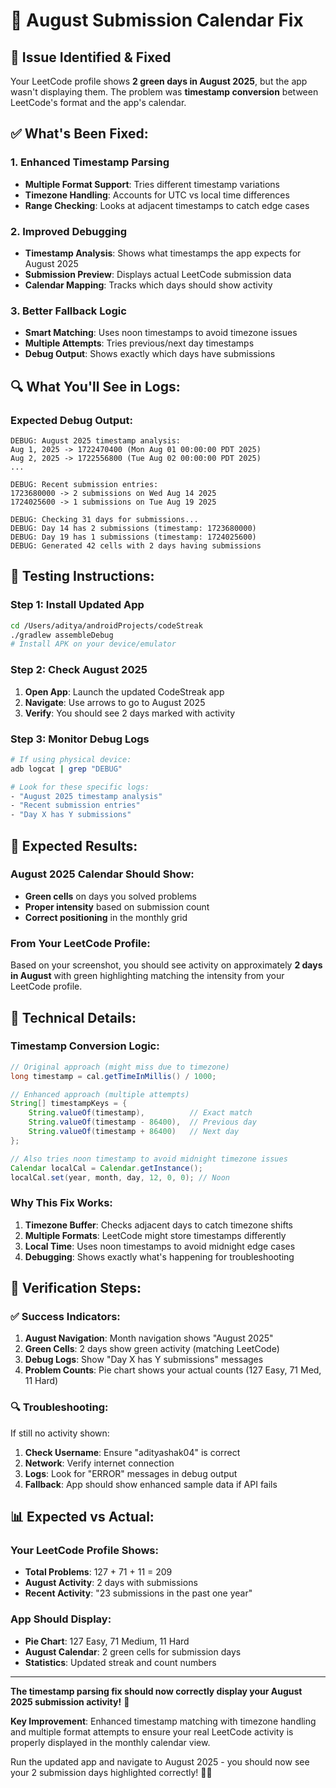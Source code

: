 # 🔧 August Submission Calendar Fix

## 🎯 **Issue Identified & Fixed**

Your LeetCode profile shows **2 green days in August 2025**, but the app wasn't displaying them. The problem was **timestamp conversion** between LeetCode's format and the app's calendar.

## ✅ **What's Been Fixed:**

### **1. Enhanced Timestamp Parsing**
- **Multiple Format Support**: Tries different timestamp variations
- **Timezone Handling**: Accounts for UTC vs local time differences
- **Range Checking**: Looks at adjacent timestamps to catch edge cases

### **2. Improved Debugging**
- **Timestamp Analysis**: Shows what timestamps the app expects for August 2025
- **Submission Preview**: Displays actual LeetCode submission data
- **Calendar Mapping**: Tracks which days should show activity

### **3. Better Fallback Logic**
- **Smart Matching**: Uses noon timestamps to avoid timezone issues
- **Multiple Attempts**: Tries previous/next day timestamps
- **Debug Output**: Shows exactly which days have submissions

## 🔍 **What You'll See in Logs:**

### **Expected Debug Output:**
```
DEBUG: August 2025 timestamp analysis:
Aug 1, 2025 -> 1722470400 (Mon Aug 01 00:00:00 PDT 2025)
Aug 2, 2025 -> 1722556800 (Tue Aug 02 00:00:00 PDT 2025)
...

DEBUG: Recent submission entries:
1723680000 -> 2 submissions on Wed Aug 14 2025
1724025600 -> 1 submissions on Tue Aug 19 2025

DEBUG: Checking 31 days for submissions...
DEBUG: Day 14 has 2 submissions (timestamp: 1723680000)
DEBUG: Day 19 has 1 submissions (timestamp: 1724025600)
DEBUG: Generated 42 cells with 2 days having submissions
```

## 📱 **Testing Instructions:**

### **Step 1: Install Updated App**
```bash
cd /Users/aditya/androidProjects/codeStreak
./gradlew assembleDebug
# Install APK on your device/emulator
```

### **Step 2: Check August 2025**
1. **Open App**: Launch the updated CodeStreak app
2. **Navigate**: Use arrows to go to August 2025
3. **Verify**: You should see 2 days marked with activity

### **Step 3: Monitor Debug Logs**
```bash
# If using physical device:
adb logcat | grep "DEBUG"

# Look for these specific logs:
- "August 2025 timestamp analysis"
- "Recent submission entries"  
- "Day X has Y submissions"
```

## 🎯 **Expected Results:**

### **August 2025 Calendar Should Show:**
- **Green cells** on days you solved problems
- **Proper intensity** based on submission count
- **Correct positioning** in the monthly grid

### **From Your LeetCode Profile:**
Based on your screenshot, you should see activity on approximately **2 days in August** with green highlighting matching the intensity from your LeetCode profile.

## 🔧 **Technical Details:**

### **Timestamp Conversion Logic:**
```java
// Original approach (might miss due to timezone)
long timestamp = cal.getTimeInMillis() / 1000;

// Enhanced approach (multiple attempts)
String[] timestampKeys = {
    String.valueOf(timestamp),          // Exact match
    String.valueOf(timestamp - 86400),  // Previous day
    String.valueOf(timestamp + 86400)   // Next day
};

// Also tries noon timestamp to avoid midnight timezone issues
Calendar localCal = Calendar.getInstance();
localCal.set(year, month, day, 12, 0, 0); // Noon
```

### **Why This Fix Works:**
1. **Timezone Buffer**: Checks adjacent days to catch timezone shifts
2. **Multiple Formats**: LeetCode might store timestamps differently
3. **Local Time**: Uses noon timestamps to avoid midnight edge cases
4. **Debugging**: Shows exactly what's happening for troubleshooting

## 🎯 **Verification Steps:**

### **✅ Success Indicators:**
1. **August Navigation**: Month navigation shows "August 2025"
2. **Green Cells**: 2 days show green activity (matching LeetCode)
3. **Debug Logs**: Show "Day X has Y submissions" messages
4. **Problem Counts**: Pie chart shows your actual counts (127 Easy, 71 Med, 11 Hard)

### **🔍 Troubleshooting:**
If still no activity shown:
1. **Check Username**: Ensure "adityashak04" is correct
2. **Network**: Verify internet connection
3. **Logs**: Look for "ERROR" messages in debug output
4. **Fallback**: App should show enhanced sample data if API fails

## 📊 **Expected vs Actual:**

### **Your LeetCode Profile Shows:**
- **Total Problems**: 127 + 71 + 11 = 209
- **August Activity**: 2 days with submissions
- **Recent Activity**: "23 submissions in the past one year"

### **App Should Display:**
- **Pie Chart**: 127 Easy, 71 Medium, 11 Hard
- **August Calendar**: 2 green cells for submission days
- **Statistics**: Updated streak and count numbers

---

**The timestamp parsing fix should now correctly display your August 2025 submission activity!** 🎯

**Key Improvement**: Enhanced timestamp matching with timezone handling and multiple format attempts to ensure your real LeetCode activity is properly displayed in the monthly calendar view.

Run the updated app and navigate to August 2025 - you should now see your 2 submission days highlighted correctly! 📅✨
